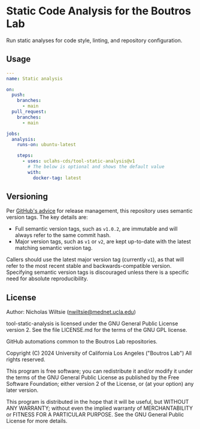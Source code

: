 # Static Code Analysis for the Boutros Lab

Run static analyses for code style, linting, and repository configuration.

## Usage
```yaml
---
name: Static analysis

on:
  push:
    branches:
      - main
  pull_request:
    branches:
      - main

jobs:
  analysis:
    runs-on: ubuntu-latest

    steps:
      - uses: uclahs-cds/tool-static-analysis@v1
        # The below is optional and shows the default value
        with:
          docker-tag: latest
```

## Versioning

Per [GitHub's advice](https://docs.github.com/en/actions/creating-actions/about-custom-actions#using-tags-for-release-management) for release management, this repository uses semantic version tags. The key details are:

* Full semantic version tags, such as `v1.0.2`, are immutable and will always refer to the same commit hash.
* Major version tags, such as `v1` or `v2`, are kept up-to-date with the latest matching semantic version tag.

Callers should use the latest major version tag (currently `v1`), as that will refer to the most recent stable and backwards-compatible version. Specifying semantic version tags is discouraged unless there is a specific need for absolute reproducibility.


## License

Author: Nicholas Wiltsie (nwiltsie@mednet.ucla.edu)

tool-static-analysis is licensed under the GNU General Public License version 2. See the file LICENSE.md for the terms of the GNU GPL license.

GitHub automations common to the Boutros Lab repositories.

Copyright (C) 2024 University of California Los Angeles ("Boutros Lab") All rights reserved.

This program is free software; you can redistribute it and/or modify it under the terms of the GNU General Public License as published by the Free Software Foundation; either version 2 of the License, or (at your option) any later version.

This program is distributed in the hope that it will be useful, but WITHOUT ANY WARRANTY; without even the implied warranty of MERCHANTABILITY or FITNESS FOR A PARTICULAR PURPOSE. See the GNU General Public License for more details.
